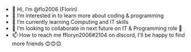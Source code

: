 - 👋 Hi, I’m @flo2006 (Florin)
- 👀 I’m interested in to learn more about coding & programming
- 🌱 I’m currently learning Computing and IT skills
- 💞️ I’m looking to collaborate in next future on IT & Programming role 🤞
- 📫 How to reach me ffloryn2006#2104 on discord, I'll be happy to find more friends 😊😊😊

<!---
flo2006/flo2006 is a ✨ special ✨ repository because its `README.md` (this file) appears on your GitHub profile.
You can click the Preview link to take a look at your changes.
--->
